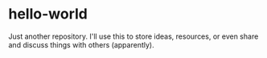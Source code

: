 # hello-world
Just another repository. I'll use this to store ideas, resources, or even share and discuss things with others (apparently). 
